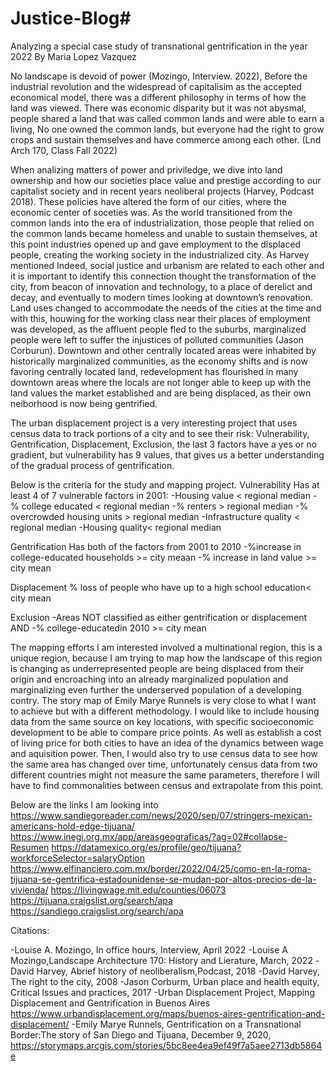 # Justice-Blog#
Analyzing a special case study of transnational gentrification in the year 2022
By Maria Lopez Vazquez

No landscape is devoid of power (Mozingo, Interview. 2022), Before the industrial revolution and the widespread of capitalisim as the accepted economical model, there was a different philosophy in terms of how the land was viewed. There was economic disparity but it was not abysmal, people shared a land that was called common lands and were able to earn a living, No one owned the common lands, but everyone had the right to grow crops and sustain themselves and have commerce among each other. (Lnd Arch 170, Class Fall 2022) 

When analizing matters of power and priviledge, we dive into land ownership and how our societies place value and prestige according to our capitalist society and in recent years neoliberal projects (Harvey, Podcast 2018). 
These policies have altered the form of our cities, where the economic center of soceties was. As the world transitioned from the common lands into the era of industrialization, those people that relied on the common lands became homeless and unable to sustain themselves, at this point industries opened up and gave employment to the displaced people, creating the working society in the industrialized city. 
As Harvey mentioned Indeed, social justice and urbanism are related to each other and it is important to identify this connection thought the transformation of the city, from beacon of innovation and technology, to a place of derelict and decay, and eventually to modern times looking at downtown’s renovation. Land uses changed to accommodate the needs of the cities at the time and with this, houwing for the working class near their places of employment was developed, as the affluent people fled to the suburbs, marginalized people were left to suffer the injustices of polluted communities (Jason Corburun).
Downtown and other centrally located areas were inhabited by historically marginalized communities, as the economy shifts and is now favoring centrally located land, redevelopment has flourished in many downtown areas where the locals are not longer able to keep up with the land values the market established and are being displaced, as their own neiborhood is now being gentrified. 

The urban displacement project is a very interesting project that uses census data to track portions of a city and to see their risk: 
Vulnerability, Gentrification, Displacement, Exclusion, the last 3 factors have a yes or no gradient, but vulnerability has 9 values, that gives us a better understanding of the gradual process of gentrification. 

Below is the criteria for the study and mapping project. 
Vulnerability
Has at least 4 of 7 vulnerable factors in 2001: 
-Housing value < regional median
-% college educated  < regional median
-% renters > regional median
-% overcrowded housing units > regional median
-Infrastructure quality < regional median
-Housing quality< regional median

Gentrification
Has both of the factors from 2001 to 2010
-%increase in college-educated households >= city meaan
-% increase in land value >= city mean

Displacement
% loss of people who have up to a high school education< city mean

Exclusion
-Areas NOT classified as either gentrification or displacement 
AND
-% college-educatedin 2010 >= city mean 



The mapping efforts I am interested involved a multinational region, this is a unique region, because I am trying to map how the landscape of this region is changing as underrepresented people are being displaced from their origin and encroaching into an already marginalized population and marginalizing even further the underserved population of a developing contry. 
The story map of Emily Marye Runnels is very close to what I want to achieve but with a different methodology. 
I would like to include housing data from the same source on key locations, with specific socioeconomic development to be able to compare price points. As well as establish a cost of living price for both cities to have an idea of the dynamics between wage and aquisition power. Then, I would also try to use census data to see how the same area has changed over time, unfortunately census data from two different countries might not measure the same parameters, therefore I will have to find commonalities between census and extrapolate from this point. 


Below are the links I am looking into 
https://www.sandiegoreader.com/news/2020/sep/07/stringers-mexican-americans-hold-edge-tijuana/
https://www.inegi.org.mx/app/areasgeograficas/?ag=02#collapse-Resumen
https://datamexico.org/es/profile/geo/tijuana?workforceSelector=salaryOption
https://www.elfinanciero.com.mx/border/2022/04/25/como-en-la-roma-tijuana-se-gentrifica-estadounidense-se-mudan-por-altos-precios-de-la-vivienda/ 
https://livingwage.mit.edu/counties/06073
https://tijuana.craigslist.org/search/apa
https://sandiego.craigslist.org/search/apa 


Citations: 

-Louise A. Mozingo, In office hours, Interview, April 2022
-Louise A Mozingo,Landscape Architecture 170: History and Lierature, March, 2022
-David Harvey, Abrief history of neoliberalism,Podcast,  2018
-David Harvey, The right to the city, 2008
-Jason Corburm, Urban place and health equity, Critical Issues and practices, 2017
-Urban Displacement Project, Mapping Displacement and Gentrification in Buenos Aires
https://www.urbandisplacement.org/maps/buenos-aires-gentrification-and-displacement/ 
-Emily Marye Runnels, Gentrification on a Transnational Border:The story of San Diego and Tijuana, December 9, 2020, https://storymaps.arcgis.com/stories/5bc8ee4ea9ef49f7a5aee2713db5864e 

